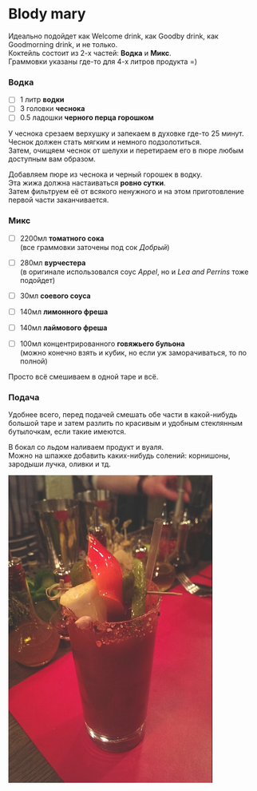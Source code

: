# Blody mary

Идеально подойдет как Welcome drink, как Goodby drink, как Goodmorning drink, и не только.  
Коктейль состоит из 2-х частей: **Водка** и **Микс**.  
Граммовки указаны где-то для 4-х литров продукта =) 

### Водка

- [ ] 1 литр **водки**
- [ ] 3 головки **чеснока**
- [ ] 0.5 ладошки **черного перца горошком**

У чеснока срезаем верхушку и запекаем в духовке где-то 25 минут.  
Чеснок должен стать мягким и немного подзолотиться.  
Затем, очищяем чеснок от шелухи и перетираем его в пюре любым доступным вам образом.  

Добавляем пюре из чеснока и черный горошек в водку.   
Эта жижа должна настаиваться **ровно сутки**.  
Затем фильтруем её от всякого ненужного и на этом приготовление первой части заканчивается.  

### Микс

- [ ] 2200мл **томатного сока**  
  (все граммовки заточены под сок *Добрый*)
- [ ] 280мл **вурчестера**  
  (в оригинале использовался соус *Appel*, но и *Lea and Perrins* тоже подойдет)

- [ ] 30мл **соевого соуса**
- [ ] 140мл **лимонного фреша**
- [ ] 140мл **лаймового фреша**
- [ ] 100мл концентрированного **говяжьего бульона**  
  (можно конечно взять и кубик, но если уж заморачиваться, то по полной)

Просто всё смешиваем в одной таре и всё.

### Подача

Удобнее всего, перед подачей смешать обе части в какой-нибудь большой таре и затем разлить по красивым и удобным стеклянным бутылочкам, если такие имеются.

В бокал со льдом наливаем продукт и вуаля.  
Можно на шпажке добавить каких-нибудь солений: корнишоны, зародыши лучка, оливки и тд.

<img src="pics/blody mary.png" alt="blody mary" style="zoom:67%;" />
